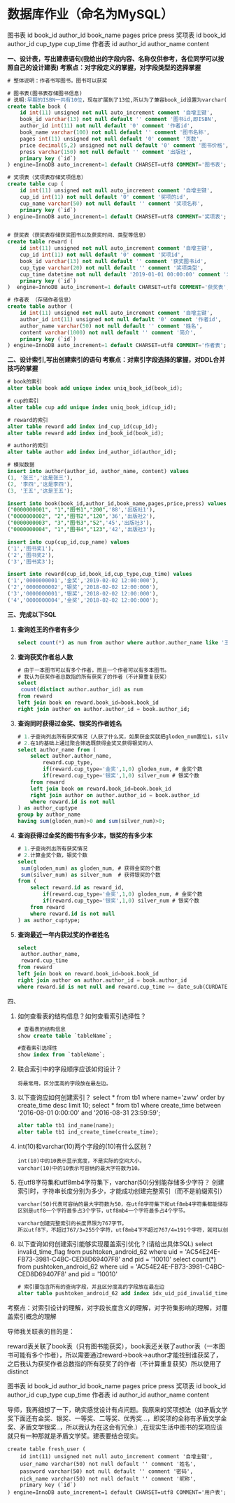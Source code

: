 # 数据库作业（命名为MySQL）

图书表 id book_id author_id book_name pages price press
奖项表 id book_id author_id cup_type cup_time
作者表 id author_id author_name content

**一、设计表，写出建表语句(我给出的字段内容、名称仅供参考，各位同学可以按照自己的设计建表) 考察点：对字段定义的掌握，对字段类型的选择掌握**

```sql
# 整体说明：作者书写图书，图书可以获奖

# 图书表(图书表存储图书信息)
# 说明:早期的ISBN一共有10位，现在扩展到了13位,所以为了兼容book_id设置为varchar(13)
create table book (
	id int(11) unsigned not null auto_increment comment '自增主键',
    book_id varchar(13) not null default '' comment '图书id,即ISBN',
    author_id int(11) not null default '0' comment '作者id',
    book_name varchar(100) not null default '' comment '图书名称',
    pages int(11) unsigned not null default '0' comment '页数',
    price decimal(5,2) unsigned not null default '0' comment '图书价格',
    press varchar(150) not null default '' comment '出版社',
    primary key (`id`)
) engine=InnoDB auto_increment=1 default CHARSET=utf8 COMMENT='图书表';

# 奖项表（奖项表存储奖项信息）
create table cup (
    id int(11) unsigned not null auto_increment comment '自增主键',
    cup_id int(11) not null default '0' comment '奖项的id',
    cup_name varchar(50) not null default '' comment '奖项名称',
    primary key (`id`)
) engine=InnoDB auto_increment=1 default CHARSET=utf8 COMMENT='奖项表';


# 获奖表（获奖表存储获奖图书以及获奖时间、类型等信息）
create table reward (
	id int(11) unsigned not null auto_increment comment '自增主键',
    cup_id int(11) not null default '0' comment '奖项id',
    book_id varchar(13) not null default '' comment '获奖图书id',
    cup_type varchar(20) not null default '' comment '奖项类型',
    cup_time datetime not null default '2019-01-01 00:00:00' comment '发奖时间',
    primary key (`id`)
)  engine=InnoDB auto_increment=1 default CHARSET=utf8 COMMENT='获奖表';

# 作者表 （存储作者信息）
create table author (
	id int(11) unsigned not null auto_increment comment '自增主键',
    author_id int(11) unsigned not null default '0' comment '作者id',
    author_name varchar(50) not null default '' comment '姓名',
    content varchar(1000) not null default '' comment '简介',
    primary key (`id`)
) engine=InnoDB auto_increment=1 default CHARSET=utf8 COMMENT='作者表';
```

**二、设计索引,写出创建索引的语句 考察点：对索引字段选择的掌握，对DDL合并技巧的掌握**

```sql
# book的索引
alter table book add unique index uniq_book_id(book_id);

# cup的索引
alter table cup add unique index uniq_book_id(cup_id);

# reward的索引
alter table reward add index ind_cup_id(cup_id);
alter table reward add index ind_book_id(book_id);

# author的索引
alter table author add index ind_author_id(author_id);
```

```sql
# 模拟数据
insert into author(author_id, author_name, content) values
(1, '张三','这是张三'),
(2, '李四','这是李四'),
(3, '王五','这是王五');

insert into book(book_id,author_id,book_name,pages,price,press) values
("0000000001", "1","图书1","200",'88','出版社1'),
("0000000002", "2","图书2","120",'36','出版社2'),
("0000000003", "3","图书3","52",'45','出版社3'),
("0000000004", "1","图书4","123",'42','出版社3');

insert into cup(cup_id,cup_name) values
('1','图书奖1'),
('2','图书奖2'),
('3','图书奖3');

insert into reward(cup_id,book_id,cup_type,cup_time) values
('1','0000000001','金奖','2019-02-02 12:00:000'),
('2','0000000002','银奖','2018-02-02 12:00:000'),
('3','0000000001','银奖','2018-02-02 12:00:000'),
('4','0000000004','金奖','2018-02-02 12:00:000');
```

**三、完成以下SQL**

1. **查询姓王的作者有多少**

   ```sql
   select count(*) as num from author where author.author_name like '王%';
   ```

2. **查询获奖作者总人数**

   ```sql
   # 由于一本图书可以有多个作者，而且一个作者可以有多本图书。
   # 我认为获奖作者总数指的所有获奖了的作者（不计算重复获奖）
   select 
   	count(distinct author.author_id) as num 
   from reward 
   left join book on reward.book_id=book.book_id
   right join author on author.author_id = book.author_id;
   ```

3. **查询同时获得过金奖、银奖的作者姓名**

   ```sql
   # 1.子查询列出所有获奖情况（人获了什么奖，如果获金奖就把gloden_num置位1，silver_num置位1）
   # 2.在1的基础上通过聚合筛选既获得金奖又获得银奖的人
   select author_name from (
       select author.author_name,
           reward.cup_type,
           if(reward.cup_type='金奖',1,0) gloden_num, # 金奖个数
           if(reward.cup_type='银奖',1,0) silver_num # 银奖个数
       from reward  
       left join book on reward.book_id=book.book_id
       right join author on author.author_id = book.author_id 
       where reward.id is not null
   ) as author_cuptype 
   group by author_name 
   having sum(gloden_num)>0 and sum(silver_num)>0;
   ```

4. **查询获得过金奖的图书有多少本，银奖的有多少本**

   ```sql
   # 1.子查询列出所有获奖情况
   # 2.计算金奖个数，银奖个数
   select 
   	sum(gloden_num) as gloden_num, # 获得金奖的个数 
   	sum(silver_num) as silver_num  # 获得银奖的个数
   from (
       select reward.id as reward_id,
           if(reward.cup_type='金奖',1,0) gloden_num, # 金奖个数
           if(reward.cup_type='银奖',1,0) silver_num # 银奖个数
       from reward  
       where reward.id is not null
   ) as author_cuptype;
   ```

5. **查询最近一年内获过奖的作者姓名**

   ```sql
   select 
   	author.author_name,
   	reward.cup_time
   from reward 
   left join book on reward.book_id=book.book_id
   right join author on author.author_id = book.author_id
   where reward.id is not null and reward.cup_time >= date_sub(CURDATE(),INTERVAL 1 YEAR);
   ```

四、

1. 如何查看表的结构信息？如何查看索引选择性？

   ```sql
   # 查看表的结构信息 
   show create table `tableName`;
   
   #查看索引选择性 
   show index from `tableName`;
   ```

2. 联合索引中的字段顺序应该如何设计？

   ```
   将最常用，区分度高的字段放在最左边。
   ```

3. 以下查询应如何创建索引？ select * from tb1 where name='zww' order by create_time desc limit 10; select * from tb1 where create_time between '2016-08-01 0:00:00' and '2016-08-31 23:59:59';

   ```sql
   alter table tb1 ind_name(name);
   alter table tb1 ind_create_time(create_time);
   ```

4. int(10)和varchar(10)两个字段的(10)有什么区别？

   ```
   int(10)中的10表示显示宽度，不是实际的空间大小。
   varchar(10)中的10表示可容纳的最大字符数为10。
   ```

5. 在utf8字符集和utf8mb4字符集下，varchar(50)分别能存储多少字符？ 创建索引时，字符串长度分别为多少，才能成功创建完整索引（而不是前缀索引）

   ```txt
   varchar(50)代表可容纳的最大字符数为50，在utf8字符集下和utf8mb4字符集都能储存50字符，
   区别是utf8一个字符最多占3个字节，utf8mb4一个字符最多占4个字节。
   
   varchar创建完整索引的长度界限为767字节。
   所以utf8下，不超过767/3=255个字符，utf8mb4下不超过767/4=191个字符，就可以创建完整索引
   ```

6. 以下查询如何创建索引能够实现覆盖索引优化？(请给出具体SQL) select invalid_time_flag from pushtoken_android_62  where uid = 'AC54E24E-FB73-3981-C4BC-CED8D69407F8'  and pid = '10010' select count(*) from pushtoken_android_62  where uid = 'AC54E24E-FB73-3981-C4BC-CED8D69407F8'  and pid = '10010'

   ```sql
   # 索引要包含所有的查询字段，并且区分度高的字段放在最左边
   alter table pushtoken_android_62 add index idx_uid_pid_invalid_time_flag(uid,pid,invalid_time_flag);
   ```

考察点：对索引设计的理解，对字段长度含义的理解，对字符集影响的理解，对覆盖索引概念的理解



导师我关联表的目的是：

reward表关联了book表（只有图书能获奖），book表还关联了author表（一本图书可能有多个作者），所以需要通过reward->book->author才能找到谁获奖了，之后我认为获奖作者总数指的所有获奖了的作者（不计算重复获奖）所以使用了distinct



图书表 id book_id author_id book_name pages price press
奖项表 id book_id author_id cup_type cup_time
作者表 id author_id author_name content



导师，我再细想了一下，确实感觉设计有点问题。我原来的奖项想法（如矛盾文学奖下面还有金奖、银奖、一等奖、二等奖、优秀奖...，即奖项的全称有矛盾文学金奖、矛盾文学银奖..，所以我认为在这会有冗余.）,在现实生活中图书的奖项应该就只有一种那就是矛盾文学奖。建表要结合现实。





```mysql
create table fresh_user (
	id int(11) unsigned not null auto_increment comment '自增主键',
    user_name varchar(50) not null default '' comment '姓名',
    password varchar(50) not null default '' comment '密码',
    nick_name varchar(50) not null default '' comment '昵称',
    primary key (`id`)
) engine=InnoDB auto_increment=1 default CHARSET=utf8 COMMENT='用户表';
```

